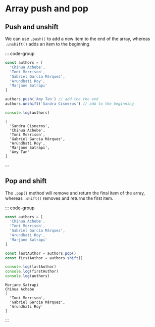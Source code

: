 # Array push and pop

<Vimeo id="911915636" />

## Push and unshift

We can use `.push()` to add a new item to the end of the array, whereas
`.unshift()` adds an item to the beginning.

::: code-group

```js
const authors = [
  'Chinua Achebe',
  'Toni Morrison',
  'Gabriel García Márquez',
  'Arundhati Roy',
  'Marjane Satrapi'
]

authors.push('Amy Tan') // add the the end
authors.unshift('Sandra Cisneros') // add to the beginning

console.log(authors)
```

```console [output]
[
  'Sandra Cisneros',
  'Chinua Achebe',
  'Toni Morrison',
  'Gabriel García Márquez',
  'Arundhati Roy',
  'Marjane Satrapi',
  'Amy Tan'
]
```

:::

## Pop and shift

The `.pop()` method will remove and return the final item of the array, whereas
`.shift()` removes and returns the first item.

::: code-group

```js
const authors = [
  'Chinua Achebe',
  'Toni Morrison',
  'Gabriel García Márquez',
  'Arundhati Roy',
  'Marjane Satrapi'
]

const lastAuthor = authors.pop()
const firstAuthor = authors.shift()

console.log(lastAuthor)
console.log(firstAuthor)
console.log(authors)
```

```console [output]
Marjane Satrapi
Chinua Achebe
[
  'Toni Morrison',
  'Gabriel García Márquez',
  'Arundhati Roy'
]
```

:::
